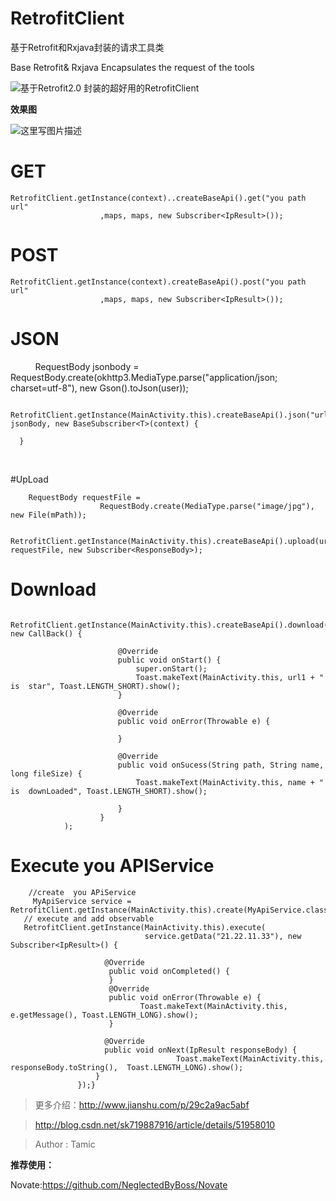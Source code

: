# RetrofitClient
基于Retrofit和Rxjava封装的请求工具类 

Base Retrofit& Rxjava Encapsulates the request of the tools

![基于Retrofit2.0 封装的超好用的RetrofitClient](http://upload-images.jianshu.io/upload_images/2022038-71bdab0afae24005.png?imageMogr2/auto-orient/strip%7CimageView2/2/w/1240)

**效果图**

![这里写图片描述](http://img.blog.csdn.net/20160725150118164)

# GET

    RetrofitClient.getInstance(context)..createBaseApi().get("you path url"
                        ,maps, maps, new Subscriber<IpResult>());


# POST

    RetrofitClient.getInstance(context).createBaseApi().post("you path url"
                        ,maps, maps, new Subscriber<IpResult>());
# JSON

     
       RequestBody jsonbody = RequestBody.create(okhttp3.MediaType.parse("application/json; charset=utf-8"), new Gson().toJson(user));
    
         RetrofitClient.getInstance(MainActivity.this).createBaseApi().json("url", jsonBody, new BaseSubscriber<T>(context) {
    
      }
                     
                
#UpLoad

        RequestBody requestFile =
                        RequestBody.create(MediaType.parse("image/jpg"), new File(mPath));
            
        RetrofitClient.getInstance(MainActivity.this).createBaseApi().upload(url, requestFile, new Subscriber<ResponseBody>);
                
                
# Download   

      RetrofitClient.getInstance(MainActivity.this).createBaseApi().download(url1, new CallBack() {

                            @Override
                            public void onStart() {
                                super.onStart();
                                Toast.makeText(MainActivity.this, url1 + "  is  star", Toast.LENGTH_SHORT).show();
                            }

                            @Override
                            public void onError(Throwable e) {

                            }

                            @Override
                            public void onSucess(String path, String name, long fileSize) {
                                Toast.makeText(MainActivity.this, name + " is  downLoaded", Toast.LENGTH_SHORT).show();

                            }
                        }
                );

# Execute you APIService    

        //create  you APiService    
         MyApiService service = RetrofitClient.getInstance(MainActivity.this).create(MyApiService.class);    
       // execute and add observable    
       RetrofitClient.getInstance(MainActivity.this).execute(            
                                  service.getData("21.22.11.33"), new Subscriber<IpResult>() {                                     

                         @Override                
                          public void onCompleted() {               
                          } 
                          @Override                
                          public void onError(Throwable e) {                    
                                 Toast.makeText(MainActivity.this, e.getMessage(), Toast.LENGTH_LONG).show();                            
                          }   

                         @Override                
                         public void onNext(IpResult responseBody) {    
                                         Toast.makeText(MainActivity.this, responseBody.toString(),  Toast.LENGTH_LONG).show();                
                       }             
                   });}
 
 
 >更多介绍：http://www.jianshu.com/p/29c2a9ac5abf
 >  
 
 >http://blog.csdn.net/sk719887916/article/details/51958010
 
 >Author : Tamic
 
 **推荐使用：**
 
   Novate:https://github.com/NeglectedByBoss/Novate
